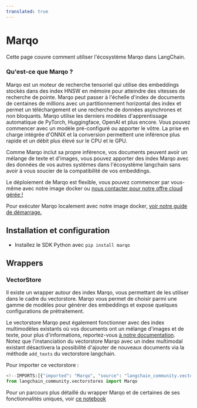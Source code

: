 ```yaml
---
translated: true
---
```


# Marqo

Cette page couvre comment utiliser l'écosystème Marqo dans LangChain.

### **Qu'est-ce que Marqo ?**

Marqo est un moteur de recherche tensoriel qui utilise des embeddings stockés dans des index HNSW en mémoire pour atteindre des vitesses de recherche de pointe. Marqo peut passer à l'échelle d'index de documents de centaines de millions avec un partitionnement horizontal des index et permet un téléchargement et une recherche de données asynchrones et non bloquants. Marqo utilise les derniers modèles d'apprentissage automatique de PyTorch, Huggingface, OpenAI et plus encore. Vous pouvez commencer avec un modèle pré-configuré ou apporter le vôtre. La prise en charge intégrée d'ONNX et la conversion permettent une inférence plus rapide et un débit plus élevé sur le CPU et le GPU.

Comme Marqo inclut sa propre inférence, vos documents peuvent avoir un mélange de texte et d'images, vous pouvez apporter des index Marqo avec des données de vos autres systèmes dans l'écosystème langchain sans avoir à vous soucier de la compatibilité de vos embeddings.

Le déploiement de Marqo est flexible, vous pouvez commencer par vous-même avec notre image docker ou [nous contacter pour notre offre cloud gérée !](https://www.marqo.ai/pricing)

Pour exécuter Marqo localement avec notre image docker, [voir notre guide de démarrage.](https://docs.marqo.ai/latest/)

## Installation et configuration

- Installez le SDK Python avec `pip install marqo`

## Wrappers

### VectorStore

Il existe un wrapper autour des index Marqo, vous permettant de les utiliser dans le cadre du vectorstore. Marqo vous permet de choisir parmi une gamme de modèles pour générer des embeddings et expose quelques configurations de prétraitement.

Le vectorstore Marqo peut également fonctionner avec des index multimodèles existants où vos documents ont un mélange d'images et de texte, pour plus d'informations, reportez-vous [à notre documentation](https://docs.marqo.ai/latest/#multi-modal-and-cross-modal-search). Notez que l'instanciation du vectorstore Marqo avec un index multimodal existant désactivera la possibilité d'ajouter de nouveaux documents via la méthode `add_texts` du vectorstore langchain.

Pour importer ce vectorstore :

```python
<!--IMPORTS:[{"imported": "Marqo", "source": "langchain_community.vectorstores", "docs": "https://api.python.langchain.com/en/latest/vectorstores/langchain_community.vectorstores.marqo.Marqo.html", "title": "Marqo"}]-->
from langchain_community.vectorstores import Marqo
```

Pour un parcours plus détaillé du wrapper Marqo et de certaines de ses fonctionnalités uniques, voir [ce notebook](/docs/integrations/vectorstores/marqo)
